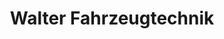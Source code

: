 ---
title: "Walter Fahrzeugtechnik"
url: /niederzier/walter-fahrzeugtechnik/
shop: Autowerkstatt
---